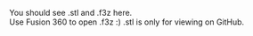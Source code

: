 You should see .stl and .f3z here.  
Use Fusion 360 to open .f3z :)
.stl is only for viewing on GitHub.
